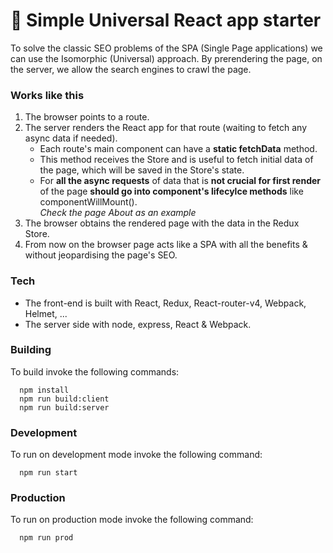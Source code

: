 # 🚀 Simple Universal React app starter
To solve the classic SEO problems of the SPA (Single Page applications) we can use the Isomorphic (Universal) approach.
By prerendering the page, on the server, we allow the search engines to crawl the page.

### Works like this
1. The browser points to a route.
2. The server renders the React app for that route (waiting to fetch any async data if needed).  
   - Each route's main component can have a **static fetchData** method.  
   - This method receives the Store and is useful to fetch initial data of the page, which will be saved in the Store's state.  
   - For **all the async requests** of data that is **not crucial for first render** of the page **should go into component's lifecylce methods** like componentWillMount().  
   *Check the page About as an example*
3. The browser obtains the rendered page with the data in the Redux Store.
4. From now on the browser page acts like a SPA with all the benefits & without jeopardising the page's SEO.


### Tech
- The front-end is built with React, Redux, React-router-v4, Webpack, Helmet, ...
- The server side with node, express, React & Webpack.

### Building
To build invoke the following commands:

```
  npm install
  npm run build:client
  npm run build:server
```

### Development
To run on development mode invoke the following command:

```
  npm run start
```


### Production
To run on production mode invoke the following command:

```
  npm run prod
```

